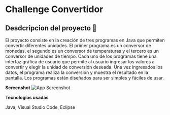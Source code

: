 # Challenge Convertidor

    
## Desdcripcion del proyecto 🚀

El proyecto consiste en la creación de tres programas en Java que permiten convertir diferentes unidades. El primer programa es un conversor de monedas, el segundo es un conversor de temperaturas y el tercero es un conversor de unidades de tiempo. Cada uno de los programas tiene una interfaz gráfica de usuario que permite al usuario ingresar los valores a convertir y elegir la unidad de conversión deseada. Una vez ingresados los datos, el programa realiza la conversión y muestra el resultado en la pantalla. Los programas están diseñados para ser simples y fáciles de usar.

 **Screenshot** 
![App Screenshot](https://github.com/Javier-Lim/RepoConversor/blob/main/src/icono/Conversorimg.gif)

 **Tecnologías usadas** 

Java, Visual Studio Code, Eclipse



